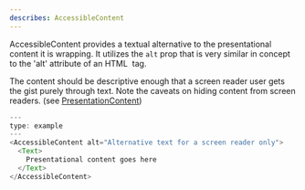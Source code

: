 ```yaml
---
describes: AccessibleContent
---
```


AccessibleContent provides a textual alternative to the presentational content it is wrapping. It utilizes the `alt` prop that is very similar in concept to the 'alt' attribute of an HTML <img> tag.

The content should be descriptive enough that a screen reader user gets the gist purely through text. Note the caveats on hiding content from screen readers. (see [PresentationContent](PresentationContent))

```js
---
type: example
---
<AccessibleContent alt="Alternative text for a screen reader only">
  <Text>
    Presentational content goes here
  </Text>
</AccessibleContent>
```

